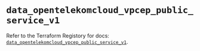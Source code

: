 # `data_opentelekomcloud_vpcep_public_service_v1`

Refer to the Terraform Registory for docs: [`data_opentelekomcloud_vpcep_public_service_v1`](https://www.terraform.io/docs/providers/opentelekomcloud/d/vpcep_public_service_v1).
